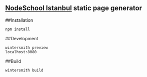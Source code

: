 
## [NodeSchool Istanbul](http://nodeschool.io/istanbul) static page generator


##Installation

```
npm install
```

##Development

````
wintersmith preview
localhost:8080
````

##Build

````
wintersmith build

````
